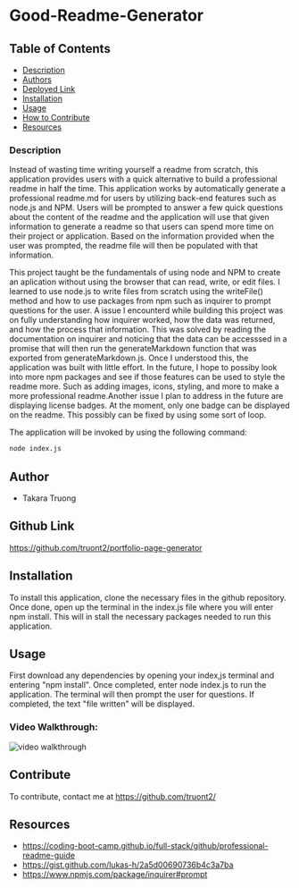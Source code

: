 # Good-Readme-Generator

## Table of Contents
- [Description](#description)
- [Authors](#authors)
- [Deployed Link](#deployed-Link)
- [Installation](#installation)
- [Usage](#usage)
- [How to Contribute](#contribute)
- [Resources](#resources)

### Description

Instead of wasting time writing yourself a readme from scratch, this application provides users with a quick alternative to build a professional readme in half the time. This application works by automatically generate a professional readme.md for users by utilizing back-end features such as node.js and NPM. Users will be prompted to answer a few quick questions about the content of the readme and the application will use that given information to generate a readme so that users can spend more time on their project or application. Based on the information provided when the user was prompted, the readme file will then be populated with that information. 

This project taught be the fundamentals of using node and NPM to create an aplication without using the browser that can read, write, or edit files. I learned to use node.js to write files from scratch using the writeFile() method and how to use packages from npm such as inquirer to prompt questions for the user. A issue I encounterd while building this project was on fully understanding how inquirer worked, how the data was returned, and how the process that information. This was solved by reading the documentation on inquirer and noticing that the data can be accesssed in a promise that will then run the generateMarkdown function that was exported from generateMarkdown.js. Once I understood this, the application was built with little effort. In the future, I hope to possiby look into more npm packages and see if those features can be used to style the readme more. Such as adding images, icons, styling, and more to make a more professional readme.Another issue I plan to address in the future are displaying license badges. At the moment, only one badge can be displayed on the readme. This possibly can be fixed by using some sort of loop. 

The application will be invoked by using the following command:

```bash
node index.js
```

## Author 
- Takara Truong

## Github Link

https://github.com/truont2/portfolio-page-generator

## Installation

To install this application, clone the necessary files in the github repository. Once done, open up the terminal in the index.js file where you will enter npm install. This will in stall the necessary packages needed to run this application. 

## Usage

First download any dependencies by opening your index,js terminal and entering "npm install". Once completed, enter node index.js to run the application. The terminal will then prompt the user for questions. If completed, the text "file written" will be displayed.

### Video Walkthrough: 

![video walkthrough](./walkthrough.gif)




## Contribute

To contribute, contact me at https://github.com/truont2/

## Resources 

* https://coding-boot-camp.github.io/full-stack/github/professional-readme-guide 
* https://gist.github.com/lukas-h/2a5d00690736b4c3a7ba 
* https://www.npmjs.com/package/inquirer#prompt 
